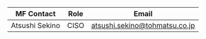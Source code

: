 
| MF Contact | Role | Email |
|--|--|--|
| Atsushi Sekino | CISO | [atsushi.sekino@tohmatsu.co.jp](mailto:atsushi.sekino@tohmatsu.co.jp) |
